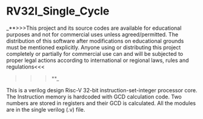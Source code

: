 # RV32I_Single_Cycle

_**>>>This project and its source codes are available for educational purposes and not for commercial uses unless agreed/permitted. The distribution of this software after modifications on educational grounds must be mentioned explicitly. Anyone using or distributing this project completely or partially for commercial use can and will be subjected to proper legal actions according to international or regional laws, rules and regulations<<<
>>>**_

This is a verilog design Risc-V 32-bit instruction-set-integer processor core. The Instruction memory is hardcoded with GCD calculation code. Two numbers are stored in registers and their GCD is calculated. All the modules are in the single verilog (.v) file.
